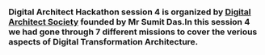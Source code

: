 ### Digital Architect Hackathon session 4 is organized by [Digital Architect Society](https://alphaedge-therapy.com/) founded by Mr Sumit Das.In this session 4 we had gone through 7 different missions to cover the verious aspects of Digital Transformation Architecture.
